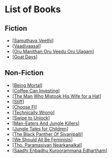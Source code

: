 # List of Books

## Fiction
* [[Samuthaya Veethi]]
* [[Vaadivaasal]]
* [[Oru Manithan Oru Veedu Oru Ulagam]]
* [[Goat Days]]

## Non-Fiction
* [[Being Mortal]]
* [[Coffee Can Investing]]
* [[The Man Who Mistook His Wife for a Hat]]
* [[Stiff]]
* [[Choose FI]]
* [[Technically Wrong]]
* [[Swipe to Unlock]]
* [[Man-Eaters And Jungle Killers]]
* [[Jungle Tales for Children]]
* [[The Black Panther Of Sivanipalli]]
* [[We Should All Be Feminists]]
* [[Tho. Paramasivan Nearkanalkal]]
* [[Saadhi Enbadhu Kuroorammana Edhartham]]


[//begin]: # "Autogenerated link references for markdown compatibility"
[Samuthaya Veethi]: <Samuthaya Veethi.md> "Samuthaya Veethi"
[Vaadivaasal]: Vaadivaasal.md "Vaadivaasal"
[Oru Manithan Oru Veedu Oru Ulagam]: <Oru Manithan Oru Veedu Oru Ulagam.md> "Oru Manithan Oru Veedu Oru Ulagam"
[Goat Days]: <Goat Days.md> "Goat Days"
[Being Mortal]: <Being Mortal.md> "Being Mortal"
[Coffee Can Investing]: <Coffee Can Investing.md> "Coffee Can Investing"
[The Man Who Mistook His Wife for a Hat]: <The Man Who Mistook His Wife for a Hat.md> "The Man Who Mistook His Wife for a Hat"
[Stiff]: Stiff.md "Stiff"
[Choose FI]: <Choose FI.md> "Choose FI"
[Technically Wrong]: <Technically Wrong.md> "Technically Wrong"
[Swipe to Unlock]: <Swipe to Unlock.md> "Swipe to Unlock"
[Man-Eaters And Jungle Killers]: <Man-Eaters And Jungle Killers.md> "Man-Eaters And Jungle Killers"
[Jungle Tales for Children]: <Jungle Tales for Children.md> "Jungle Tales for Children"
[The Black Panther Of Sivanipalli]: <The Black Panther Of Sivanipalli.md> "The Black Panther Of Sivanipalli"
[We Should All Be Feminists]: <We Should All Be Feminists.md> "We Should All Be Feminists"
[Tho. Paramasivan Nearkanalkal]: <Tho. Paramasivan Nearkanalkal.md> "Tho. Paramasivan Nearkanalkal"
[Saadhi Enbadhu Kuroorammana Edhartham]: <Saadhi Enbadhu Kuroorammana Edhartham.md> "Saadhi Enbadhu Kuroorammana Edhartham"
[//end]: # "Autogenerated link references"
